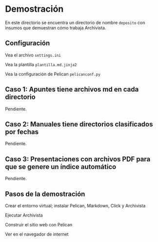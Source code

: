 # Demostración

En este directorio se encuentra un directorio de nombre `deposito`
con insumos que demuestran cómo trabaja Archivista.

## Configuración

Vea el archivo `settings.ini`

Vea la plantilla `plantilla.md.jinja2`

Vea la configuración de Pelican `pelicanconf.py`

## Caso 1: Apuntes tiene archivos md en cada directorio

Pendiente.

## Caso 2: Manuales tiene directorios clasificados por fechas

Pendiente.

## Caso 3: Presentaciones con archivos PDF para que se genere un índice automático

Pendiente.

## Pasos de la demostración

Crear el entorno virtual; instalar Pelican, Markdown, Click y Archivista

Ejecutar Archivista

Construir el sitio web con Pelican

Ver en el navegador de internet
